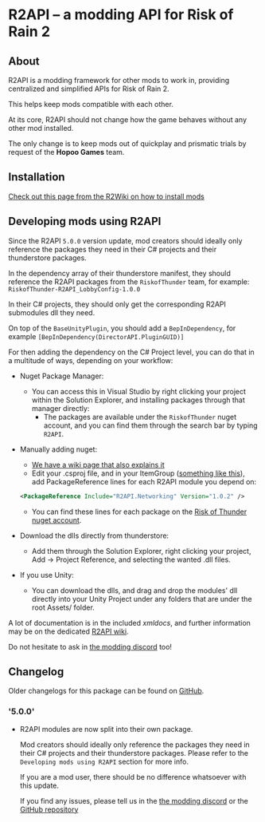 # R2API – a modding API for Risk of Rain 2

## About

R2API is a modding framework for other mods to work in, providing centralized and simplified APIs for Risk of Rain 2.

This helps keep mods compatible with each other.

At its core, R2API should not change how the game behaves without any other mod installed.

The only change is to keep mods out of quickplay and prismatic trials by request of the **Hopoo Games** team.

## Installation

[Check out this page from the R2Wiki on how to install mods](https://risk-of-thunder.github.io/R2Wiki/Playing/Getting-Started/)

## Developing mods using R2API

Since the R2API `5.0.0` version update, mod creators should ideally only reference the packages they need in their C# projects and their thunderstore packages.

In the dependency array of their thunderstore manifest, they should reference the R2API packages from the `RiskofThunder` team, for example: `RiskofThunder-R2API_LobbyConfig-1.0.0`

In their C# projects, they should only get the corresponding R2API submodules dll they need.

On top of the `BaseUnityPlugin`, you should add a `BepInDependency`, for example `[BepInDependency(DirectorAPI.PluginGUID)]`

For then adding the dependency on the C# Project level, you can do that in a multitude of ways, depending on your workflow:

- Nuget Package Manager:
   -  You can access this in Visual Studio by right clicking your project within the Solution Explorer, and installing packages through that manager directly:
      -  The packages are available under the `RiskofThunder` nuget account, and you can find them through the search bar by typing `R2API`.
      
- Manually adding nuget: 
  - [We have a wiki page that also explains it](https://risk-of-thunder.github.io/R2Wiki/Mod-Creation/C%23-Programming/Assembly-References/)
  - Edit your .csproj file, and in your ItemGroup ([something like this](https://github.com/xiaoxiao921/R2Boilerplate/blob/master/ExamplePlugin/ExamplePlugin.csproj#L15-L27)), add PackageReference lines for each R2API module you depend on:  
   ```xml
   <PackageReference Include="R2API.Networking" Version="1.0.2" />
   ```
   - You can find these lines for each package on the [Risk of Thunder nuget account](https://www.nuget.org/profiles/RiskofThunder).
   
-  Download the dlls directly from thunderstore: 
   -  Add them through the Solution Explorer, right clicking your project, Add -> Project Reference, and selecting the wanted .dll files.
   
-  If you use Unity: 
   -  You can download the dlls, and drag and drop the modules' dll directly into your Unity Project under any folders that are under the root Assets/ folder.

A lot of documentation is in the included *xmldocs*, and further information may be on the dedicated [R2API wiki](https://github.com/risk-of-thunder/R2API/wiki).

Do not hesitate to ask in [the modding discord](https://discord.gg/5MbXZvd) too!

## Changelog

Older changelogs for this package can be found on [GitHub](https://github.com/risk-of-thunder/R2API/blob/master/Archived%20changelogs.md).

### '5.0.0'
* R2API modules are now split into their own package.

  Mod creators should ideally only reference the packages they need in their C# projects and their thunderstore packages. Please refer to the `Developing mods using R2API` section for more info.

  If you are a mod user, there should be no difference whatsoever with this update.

  If you find any issues, please tell us in the [the modding discord](https://discord.gg/5MbXZvd) or the [GitHub repository](https://github.com/risk-of-thunder/R2API)
